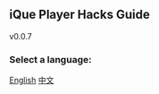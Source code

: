 ## iQue Player Hacks Guide
v0.0.7
### Select a language:

[English](/en/START.md)
[中文](/zh/START.md)
